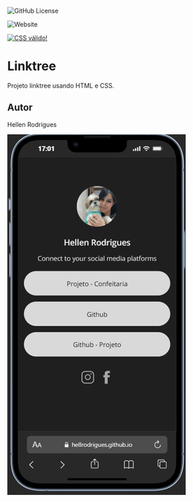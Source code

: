 ![GitHub License](https://img.shields.io/github/license/hellrodrigues/linktree?style=for-the-badge)

![Website](https://img.shields.io/website?url=https%3A%2F%2Fhellrodrigues.github.io%2Flinktree%2F&style=for-the-badge)

<p>
    <a href="https://jigsaw.w3.org/css-validator/check/referer">
        <img style="border:0;width:88px;height:31px"
            src="https://jigsaw.w3.org/css-validator/images/vcss-blue"
            alt="CSS válido!" />
    </a>
</p>


# Linktree
Projeto linktree usando HTML e CSS.
## Autor
Hellen Rodrigues


![](img/telefone.png)
